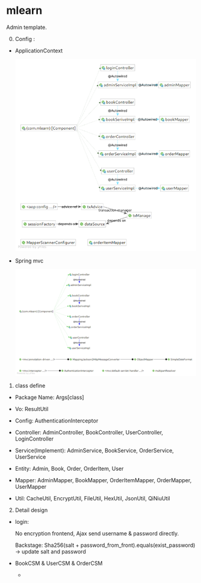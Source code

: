 # mlearn
Admin template.


0. Config : 

 - ApplicationContext

    ![applicationContext](imgs/config/applicationContext.png)

 - Spring mvc
    
    ![spring mvc](imgs/config/spring-mvc.png)
    
1. class define

 - Package Name: Args[class]

 - Vo: ResultUtil
 
 - Config: AuthenticationInterceptor
 
 - Controller: AdminController, BookController, UserController, LoginController
 
 - Service(Implement): AdminService, BookService, OrderService, UserService
 
 - Entity: Admin, Book, Order, OrderItem, User
 
 - Mapper: AdminMapper, BookMapper, OrderItemMapper, OrderMapper, UserMapper
 
 - Util: CacheUtil, EncryptUtil, FileUtil, HexUtil, JsonUtil, QiNiuUtil
 
2. Detail design

 - login:
    
    No encryption frontend, Ajax send username & password directly.

    Backstage: Sha256(salt + password_from_front).equals(exist_password) -> update salt and password

 - BookCSM & UserCSM & OrderCSM

    - 



